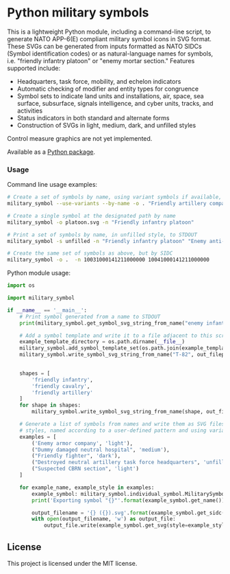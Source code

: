 # Python military symbols

This is a lightweight Python module, including a command-line script, to generate NATO APP-6(E) compliant military symbol icons in SVG format. These SVGs can be generated from inputs formatted as NATO SIDCs (Symbol identification codes) or as natural-language names for symbols, i.e. "friendly infantry platoon" or "enemy mortar section." Features supported include:

- Headquarters, task force, mobility, and echelon indicators
- Automatic checking of modifier and entity types for congruence
- Symbol sets to indicate land units and installations, air, space, sea surface, subsurface, signals intelligence, and cyber units, tracks, and activities
- Status indicators in both standard and alternate forms
- Construction of SVGs in light, medium, dark, and unfilled styles

Control measure graphics are not yet implemented.

Available as a [Python package](https://pypi.org/project/military-symbol/). 

### Usage

Command line usage examples:

```bash
# Create a set of symbols by name, using variant symbols if available, in the current directory
military_symbol --use-variants --by-name -o . "Friendly artillery company" "Destroyed Enemy PSYOP section"

# Create a single symbol at the designated path by name
military_symbol -o platoon.svg -n "Friendly infantry platoon"

# Print a set of symbols by name, in unfilled style, to STDOUT
military_symbol -s unfilled -n "Friendly infantry platoon" "Enemy anti-air battery"

# Create the same set of symbols as above, but by SIDC
military_symbol -o .  -n 10031000141211000000 10041000141211000000
```

Python module usage:

```Python
import os

import military_symbol

if __name__ == '__main__':
    # Print symbol generated from a name to STDOUT
    print(military_symbol.get_symbol_svg_string_from_name("enemy infantry platoon"))

    # Add a symbol template and write it to a file adjacent to this script
    example_template_directory = os.path.dirname(__file__)
    military_symbol.add_symbol_template_set(os.path.join(example_template_directory, 'example_template.json'))
    military_symbol.write_symbol_svg_string_from_name("T-82", out_filepath=os.path.join(example_template_directory,
                                                                                        'T-82.svg'), auto_name=False)

    shapes = [
        'friendly infantry',
        'friendly cavalry',
        'friendly artillery'
    ]
    for shape in shapes:
        military_symbol.write_symbol_svg_string_from_name(shape, out_filepath=example_template_directory)

    # Generate a list of symbols from names and write them as SVG files in specific
    # styles, named according to a user-defined pattern and using variant symbols where available
    examples = [
        ('Enemy armor company', 'light'),
        ("Dummy damaged neutral hospital", 'medium'),
        ("Friendly fighter", 'dark'),
        ("Destroyed neutral artillery task force headquarters", 'unfilled'),
        ("Suspected CBRN section", 'light')
    ]

    for example_name, example_style in examples:
        example_symbol: military_symbol.individual_symbol.MilitarySymbol = military_symbol.get_symbol_class_from_name(example_name)
        print('Exporting symbol "{}"'.format(example_symbol.get_name()))

        output_filename = '{} ({}).svg'.format(example_symbol.get_sidc(), example_style)
        with open(output_filename, 'w') as output_file:
            output_file.write(example_symbol.get_svg(style=example_style, pixel_padding=4, use_variants=True))
```

## License

This project is licensed under the MIT license. 
 